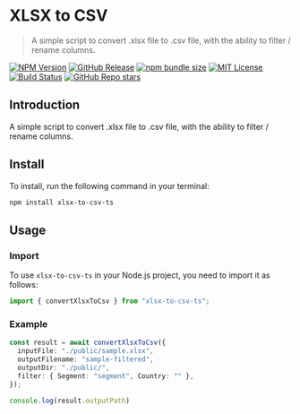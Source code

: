 # XLSX to CSV

> A simple script to convert .xlsx file to .csv file, with the ability to filter / rename columns.

[![NPM Version](https://img.shields.io/npm/v/xlsx-to-csv-ts)](https://www.npmjs.com/package/xlsx-to-csv-ts) [![GitHub Release](https://img.shields.io/github/v/release/JoeSiu/xlsx-to-csv-ts)](https://github.com/JoeSiu/xlsx-to-csv-ts/releases/latest) [![npm bundle size](https://img.shields.io/bundlephobia/min/xlsx-to-csv-ts)](https://www.npmjs.com/package/xlsx-to-csv-ts) [![MIT License](https://img.shields.io/badge/license-GPL-blue)](https://github.com/JoeSiu/xlsx-to-csv-ts/blob/main/LICENSE) [![Build Status](https://github.com/JoeSiu/xlsx-to-csv-ts/actions/workflows/ci.yaml/badge.svg)](https://github.com/JoeSiu/xlsx-to-csv-ts/actions/workflows/ci.yaml) [![GitHub Repo stars](https://img.shields.io/github/stars/JoeSiu/xlsx-to-csv-ts)](https://github.com/JoeSiu/xlsx-to-csv-ts)

## Introduction

A simple script to convert .xlsx file to .csv file, with the ability to filter / rename columns.

## Install

To install, run the following command in your terminal:

```bash
npm install xlsx-to-csv-ts
```

## Usage

### Import

To use `xlsx-to-csv-ts` in your Node.js project, you need to import it as follows:

```ts
import { convertXlsxToCsv } from "xlsx-to-csv-ts";
```

### Example

```ts
const result = await convertXlsxToCsv({
  inputFile: "./public/sample.xlsx",
  outputFilename: "sample-filtered",
  outputDir: "./public/",
  filter: { Segment: "segment", Country: "" },
});

console.log(result.outputPath)
```
